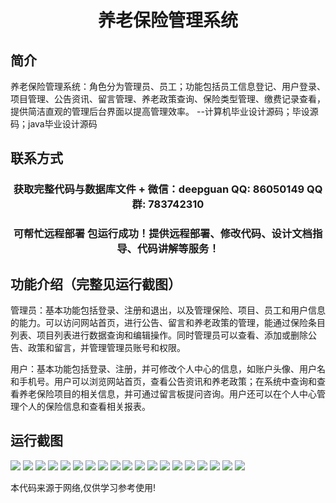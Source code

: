 <p><h1 align="center">养老保险管理系统</h1></p>

## 简介
养老保险管理系统：角色分为管理员、员工；功能包括员工信息登记、用户登录、项目管理、公告资讯、留言管理、养老政策查询、保险类型管理、缴费记录查看，提供简洁直观的管理后台界面以提高管理效率。    --计算机毕业设计源码；毕设源码；java毕业设计源码


## 联系方式
<p><h3 align="center">获取完整代码与数据库文件 + 微信：deepguan QQ: 86050149 QQ群: 783742310</h3></p>
<p><h3 align="center">可帮忙远程部署 包运行成功！提供远程部署、修改代码、设计文档指导、代码讲解等服务！</h3></p>

## 功能介绍（完整见运行截图）
管理员：基本功能包括登录、注册和退出，以及管理保险、项目、员工和用户信息的能力。可以访问网站首页，进行公告、留言和养老政策的管理，能通过保险条目列表、项目列表进行数据查询和编辑操作。同时管理员可以查看、添加或删除公告、政策和留言，并管理管理员账号和权限。

用户：基本功能包括登录、注册，并可修改个人中心的信息，如账户头像、用户名和手机号。用户可以浏览网站首页，查看公告资讯和养老政策；在系统中查询和查看养老保险项目的相关信息，并可通过留言板提问咨询。用户还可以在个人中心管理个人的保险信息和查看相关报表。


## 运行截图
![](img/001.jpg)
![](img/002.jpg)
![](img/003.jpg)
![](img/004.jpg)
![](img/005.jpg)
![](img/006.jpg)
![](img/007.jpg)
![](img/008.jpg)
![](img/009.jpg)
![](img/010.jpg)
![](img/011.jpg)
![](img/012.jpg)
![](img/013.jpg)
![](img/014.jpg)
![](img/015.jpg)
![](img/016.jpg)
![](img/017.jpg)
![](img/018.jpg)
![](img/019.jpg)

<p>本代码来源于网络,仅供学习参考使用!</p>
